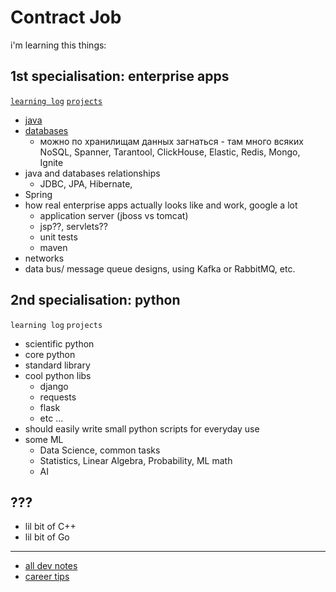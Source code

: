 # Contract Job
i'm learning this things:

## 1st specialisation: enterprise apps
[`learning log`](learning-log.md) [`projects`](projects)

- [java](../dev/java)
- [databases](../dev/databases)
    - можно по хранилищам данных загнаться - там много всяких NoSQL, Spanner, Tarantool, ClickHouse, Elastic, Redis, Mongo, Ignite
- java and databases relationships
    - JDBC, JPA, Hibernate, 
- Spring
- how real enterprise apps actually looks like and work, google a lot
    - application server (jboss vs tomcat)
    - jsp??, servlets??
    - unit tests
    - maven
- networks
- data bus/ message queue designs, using Kafka or RabbitMQ, etc. 

## 2nd specialisation: python
`learning log` `projects`
- scientific python
- core python
- standard library
- cool python libs
    - django
    - requests
    - flask
    - etc ...
- should easily write small python scripts for everyday use
- some ML
    - Data Science, common tasks
    - Statistics, Linear Algebra, Probability, ML math
    - AI

## ???
- lil bit of C++
- lil bit of Go

---

- [all dev notes](../dev)
- [career tips](career-tips.md)
